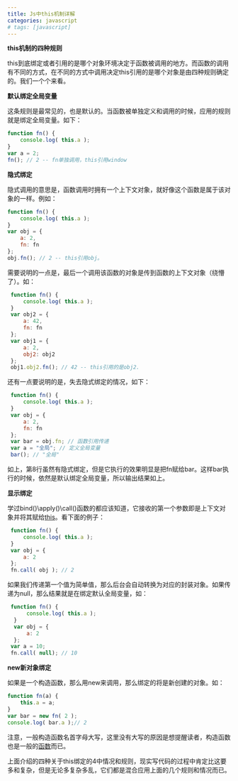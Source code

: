 ```yaml
---
title: Js中this机制详解
categories: javascript
# tags: [javascript]
---
```


**this机制的四种规则**

this到底绑定或者引用的是哪个对象环境决定于函数被调用的地方。而函数的调用有不同的方式，在不同的方式中调用决定this引用的是哪个对象是由四种规则确定的。我们一个个来看。

**默认绑定全局变量**

这条规则是最常见的，也是默认的。当函数被单独定义和调用的时候，应用的规则就是绑定全局变量。如下：



```javascript
function fn() {
    console.log( this.a );
}
var a = 2;
fn(); // 2 -- fn单独调用，this引用window
```

**隐式绑定**

隐式调用的意思是，函数调用时拥有一个上下文对象，就好像这个函数是属于该对象的一样。例如：



```javascript
function fn() {
    console.log( this.a );
}
var obj = {
    a: 2,
    fn: fn
};
obj.fn(); // 2 -- this引用obj。
```

需要说明的一点是，最后一个调用该函数的对象是传到函数的上下文对象（绕懵了）。如：



```javascript
 function fn() {
     console.log( this.a );
 }
 var obj2 = {
     a: 42,
     fn: fn
 };
 var obj1 = {
     a: 2,
     obj2: obj2
 };
 obj1.obj2.fn(); // 42 -- this引用的是obj2.
```

 

还有一点要说明的是，失去隐式绑定的情况，如下：



```javascript
 function fn() {
     console.log( this.a );
 }
 var obj = {
     a: 2,
     fn: fn
 };
 var bar = obj.fn; // 函数引用传递
 var a = "全局"; // 定义全局变量
 bar(); // "全局"
```

 

如上，第8行虽然有隐式绑定，但是它执行的效果明显是把fn赋给bar。这样bar执行的时候，依然是默认绑定全局变量，所以输出结果如上。

**显示绑定**

学过bind()\apply()\call()函数的都应该知道，它接收的第一个参数即是上下文对象并将其赋给[this](http://www.w3cmark.com/)。看下面的例子：



```javascript
 function fn() {
     console.log( this.a );
 }
 var obj = {
     a: 2
 };
 fn.call( obj ); // 2
```

 

如果我们传递第一个值为简单值，那么后台会自动转换为对应的封装对象。如果传递为null，那么结果就是在绑定默认全局变量，如：



```javascript
 function fn() {
      console.log( this.a );
  }
  var obj = {
      a: 2
  };
 var a = 10;
 fn.call( null); // 10
```

 

**new新对象绑定**

如果是一个构造函数，那么用new来调用，那么绑定的将是新创建的对象。如：



```javascript
function fn(a) {
    this.a = a;
}
var bar = new fn( 2 );
console.log( bar.a );// 2
```

 

注意，一般构造函数名首字母大写，这里没有大写的原因是想提醒读者，构造函数也是一般的[函数](http://www.w3cmark.com/)而已。

上面介绍的四种关于this绑定的4中情况和规则，现实写代码的过程中肯定比这要多和复杂，但是无论多复杂多乱，它们都是混合应用上面的几个规则和情况而已。